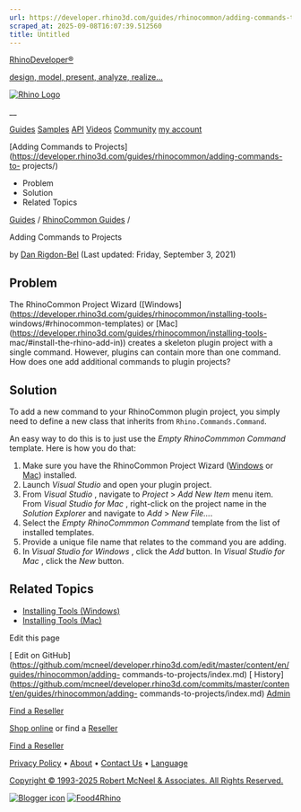 ```yaml
---
url: https://developer.rhino3d.com/guides/rhinocommon/adding-commands-to-projects/#related-topics
scraped_at: 2025-09-08T16:07:39.512560
title: Untitled
---
```


[RhinoDeveloper®](/)

[design, model, present, analyze, realize...](/)

[![Rhino Logo](https://developer.rhino3d.com/images/rhinodevlogo.png)](/)

__

[Guides](https://developer.rhino3d.com/guides)
[Samples](https://developer.rhino3d.com/samples)
[API](https://developer.rhino3d.com/api)
[Videos](https://developer.rhino3d.com/videos)
[Community](https://discourse.mcneel.com/c/rhino-developer) [my account
](https://www.rhino3d.com/my-account/ "Manage your account, licenses, and
teams")

[Adding Commands to
Projects](https://developer.rhino3d.com/guides/rhinocommon/adding-commands-to-
projects/)

  * Problem
  * Solution
  * Related Topics

[Guides](https://developer.rhino3d.com/en/guides/) / [RhinoCommon
Guides](https://developer.rhino3d.com/en/guides/rhinocommon/) /

Adding Commands to Projects

by [Dan Rigdon-Bel](https://discourse.mcneel.com/u/dan/) (Last updated:
Friday, September 3, 2021)

## Problem

The RhinoCommon Project Wizard
([Windows](https://developer.rhino3d.com/guides/rhinocommon/installing-tools-
windows/#rhinocommon-templates) or
[Mac](https://developer.rhino3d.com/guides/rhinocommon/installing-tools-
mac/#install-the-rhino-add-in)) creates a skeleton plugin project with a
single command. However, plugins can contain more than one command. How does
one add additional commands to plugin projects?

## Solution

To add a new command to your RhinoCommon plugin project, you simply need to
define a new class that inherits from `Rhino.Commands.Command`.

An easy way to do this is to just use the _Empty RhinoCommmon Command_
template. Here is how you do that:

  1. Make sure you have the RhinoCommon Project Wizard ([Windows](https://developer.rhino3d.com/guides/rhinocommon/installing-tools-windows/#rhinocommon-templates) or [Mac](https://developer.rhino3d.com/guides/rhinocommon/installing-tools-mac/#install-the-rhino-add-in)) installed.
  2. Launch _Visual Studio_ and open your plugin project.
  3. From _Visual Studio_ , navigate to _Project_ > _Add New Item_ menu item. From _Visual Studio for Mac_ , right-click on the project name in the _Solution Explorer_ and navigate to _Add_ > _New File…_.
  4. Select the _Empty RhinoCommmon Command_ template from the list of installed templates.
  5. Provide a unique file name that relates to the command you are adding.
  6. In _Visual Studio for Windows_ , click the _Add_ button. In _Visual Studio for Mac_ , click the _New_ button.

## Related Topics

  * [Installing Tools (Windows)](https://developer.rhino3d.com/guides/rhinocommon/installing-tools-windows/)
  * [Installing Tools (Mac)](https://developer.rhino3d.com/guides/rhinocommon/installing-tools-mac/)

Edit this page

[ Edit on
GitHub](https://github.com/mcneel/developer.rhino3d.com/edit/master/content/en/guides/rhinocommon/adding-
commands-to-projects/index.md) [
History](https://github.com/mcneel/developer.rhino3d.com/commits/master/content/en/guides/rhinocommon/adding-
commands-to-projects/index.md) [ Admin](https://developer.rhino3d.com/admin)

[Find a Reseller](https://www.rhino3d.com/sales)

[Shop online](https://www.rhino3d.com/store) or find a
[Reseller](https://www.rhino3d.com/sales)

[Find a Reseller](https://www.rhino3d.com/sales)

[Privacy Policy](https://www.rhino3d.com/privacy) •
[About](https://www.rhino3d.com/mcneel/about) • [Contact
Us](https://www.rhino3d.com/mcneel/contact) • [
Language](https://www.rhino3d.com/language "Change to a different region or
language")

[Copyright © 1993-2025 Robert McNeel & Associates. All Rights
Reserved.](https://www.rhino3d.com/mcneel/about)

[](https://www.facebook.com/McNeelRhinoceros/)
[](https://twitter.com/bobmcneel) [](https://www.linkedin.com/groups/75313/)
[](https://www.youtube.com/user/RhinoGuide/videos) [](https://vimeo.com/rhino)
[![Blogger
icon](https://developer.rhino3d.com/images/blogger.svg)](http://blog.rhino3d.com/)
[![Food4Rhino](https://developer.rhino3d.com/images/f4r_icon_01.svg)](https://www.food4rhino.com)

